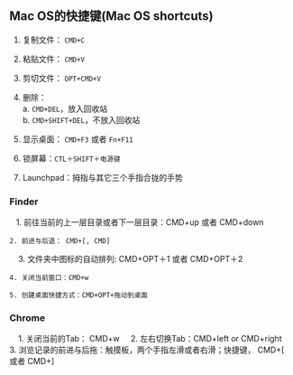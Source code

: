 ## Mac OS的快捷键(Mac OS shortcuts)

1. 复制文件： `CMD+C`

2. 粘贴文件： `CMD+V`

3. 剪切文件： `OPT+CMD+V`

4. 删除：  
    a. `CMD+DEL`，放入回收站  
    b. `CMD+SHIFT+DEL`，不放入回收站  
    
5. 显示桌面： `CMD+F3` 或者 `Fn+F11`

6. 锁屏幕：`CTL＋SHIFT＋电源键`

7. Launchpad：拇指与其它三个手指合拢的手势




### Finder

    1. 前往当前的上一层目录或者下一层目录：CMD+up 或者 CMD+down

    2. 前进与后退： CMD+[, CMD]
    
    3. 文件夹中图标的自动排列: CMD+OPT＋1 或者 CMD+OPT＋2
    
    4. 关闭当前窗口：CMD+w
    
    5. 创建桌面快捷方式：CMD+OPT+拖动到桌面
    

### Chrome
    
    1. 关闭当前的Tab： CMD+w
    
    2. 左右切换Tab：CMD+left or CMD+right
    
    3. 浏览记录的前进与后拖：触摸板，两个手指左滑或者右滑；快捷键， CMD+[ 或者 CMD+]



